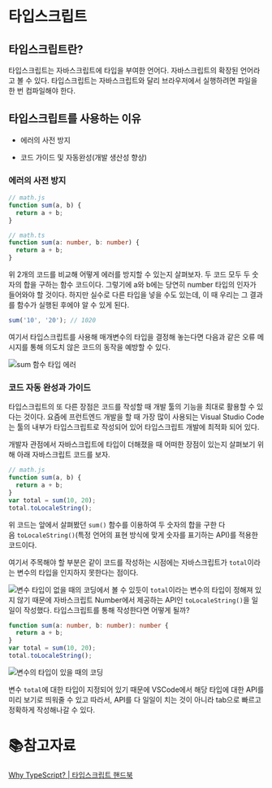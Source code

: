 # 타입스크립트

## 타입스크립트란?

타입스크립트는 자바스크립트에 타입을 부여한 언어다. 자바스크립트의 확장된 언어라고 볼 수 있다. 타입스크립트는 자바스크립트와 달리 브라우저에서 실행하려면 파일을 한 번 컴파일해야 한다.



## 타입스크립트를 사용하는 이유

- 에러의 사전 방지

- 코드 가이드 및 자동완성(개발 생산성 향상)

### 에러의 사전 방지

```javascript
// math.js
function sum(a, b) {
  return a + b;
}
```

```typescript
// math.ts
function sum(a: number, b: number) {
  return a + b;
}
```

위 2개의 코드를 비교해 어떻게 에러를 방지할 수 있는지 살펴보자. 두 코드 모두 두 숫자의 합을 구하는 함수 코드이다. 그렇기에 a와 b에는 당연히 number 타입의 인자가 들어와야 할 것이다. 하지만 실수로 다른 타입을 넣을 수도 있는데, 이 때 우리는 그 결과를 함수가 실행된 후에야 알 수 있게 된다.

```javascript
sum('10', '20'); // 1020
```

여기서 타입스크립트를 사용해 매개변수의 타입을 결정해 놓는다면 다음과 같은 오류 메시지를 통해 의도치 않은 코드의 동작을 예방할 수 있다.

![sum 함수 타입 에러](https://joshua1988.github.io/ts/images/type-error.png)

### 코드 자동 완성과 가이드

타입스크립트의 또 다른 장점은 코드를 작성할 때 개발 툴의 기능을 최대로 활용할 수 있다는 것이다. 요즘에 프런트엔드 개발을 할 때 가장 많이 사용되는 Visual Studio Code는 툴의 내부가 타입스크립트로 작성되어 있어 타입스크립트 개발에 최적화 되어 있다.

개발자 관점에서 자바스크립트에 타입이 더해졌을 때 어떠한 장점이 있는지 살펴보기 위해 아래 자바스크립트 코드를 보자.

```javascript
// math.js
function sum(a, b) {
  return a + b;
}
var total = sum(10, 20);
total.toLocaleString();
```

위 코드는 앞에서 살펴봤던 `sum()` 함수를 이용하여 두 숫자의 합을 구한 다음 `toLocaleString()`(특정 언어의 표현 방식에 맞게 숫자를 표기하는 API)를 적용한 코드이다.

여기서 주목해야 할 부분은 같이 코드를 작성하는 시점에는 자바스크립트가 `total`이라는 변수의 타입을 인지하지 못한다는 점이다.

![변수 타입이 없을 때의 코딩](https://joshua1988.github.io/ts/images/math-js.gif)에서 볼 수 있듯이 `total`이라는 변수의 타입이 정해져 있지 않기 때문에 자바스크립트 Number에서 제공하는 API인 `toLocaleString()`을 일일이 작성했다. 타입스크립트를 통해 작성한다면 어떻게 될까?

```typescript
function sum(a: number, b: number): number {
  return a + b;
}
var total = sum(10, 20);
total.toLocaleString();
```

![변수의 타입이 있을 때의 코딩](https://joshua1988.github.io/ts/images/math-ts.gif)

변수 `total`에 대한 타입이 지정되어 있기 때문에 VSCode에서 해당 타입에 대한 API를 미리 보기로 띄워줄 수 있고 따라서, API를 다 일일이 치는 것이 아니라 tab으로 빠르고 정확하게 작성해나갈 수 있다.

# :books:참고자료

[Why TypeScript? | 타입스크립트 핸드북](https://joshua1988.github.io/ts/why-ts.html#%EC%99%9C-%ED%83%80%EC%9E%85%EC%8A%A4%ED%81%AC%EB%A6%BD%ED%8A%B8%EB%A5%BC-%EC%8D%A8%EC%95%BC%ED%95%A0%EA%B9%8C%EC%9A%94)
